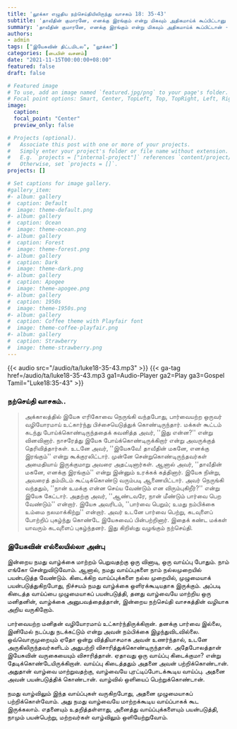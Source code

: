 ```yaml
---
title: 'லூக்கா எழுதிய நற்செய்தியிலிருந்து வாசகம் 18: 35-43'
subtitle: 'தாவீதின் குமாரனே, எனக்கு இரங்கும் என்று மிகவும் அதிகமாய்க் கூப்பிட்டானு - லூக்கா 18: 35-43'
summary: 'தாவீதின் குமாரனே, எனக்கு இரங்கும் என்று மிகவும் அதிகமாய்க் கூப்பிட்டான் - லூக்கா 18: 35-43'
authors:
- admin
tags: ["இயேசுவின் திட்டமிடல", "லூக்கா"]
categories: [பைபிள் வசனம்]
date: "2021-11-15T00:00:00+08:00"
featured: false
draft: false

# Featured image
# To use, add an image named `featured.jpg/png` to your page's folder.
# Focal point options: Smart, Center, TopLeft, Top, TopRight, Left, Right, BottomLeft, Bottom, BottomRight
image:
  caption:
  focal_point: "Center"
  preview_only: false

# Projects (optional).
#   Associate this post with one or more of your projects.
#   Simply enter your project's folder or file name without extension.
#   E.g. `projects = ["internal-project"]` references `content/project/deep-learning/index.md`.
#   Otherwise, set `projects = []`.
projects: []

# Set captions for image gallery.
#gallery_item:
#- album: gallery
#  caption: Default
#  image: theme-default.png
#- album: gallery
#  caption: Ocean
#  image: theme-ocean.png
#- album: gallery
#  caption: Forest
#  image: theme-forest.png
#- album: gallery
#  caption: Dark
#  image: theme-dark.png
#- album: gallery
#  caption: Apogee
#  image: theme-apogee.png
#- album: gallery
#  caption: 1950s
#  image: theme-1950s.png
#- album: gallery
#  caption: Coffee theme with Playfair font
#  image: theme-coffee-playfair.png
#- album: gallery
#  caption: Strawberry
#  image: theme-strawberry.png
---
```


{{< audio src="/audio/ta/luke18-35-43.mp3" >}}
{{< ga-tag href=/audio/ta/luke18-35-43.mp3 ga1=Audio-Player ga2=Play ga3=Gospel Tamil="Luke18:35-43" >}}

###  நற்செய்தி வாசகம்..
> அக்காலத்தில் இயேசு எரிகோவை நெருங்கி வந்தபோது, பார்வையற்ற ஒருவர் வழியோரமாய் உட்கார்ந்து பிச்சையெடுத்துக் கொண்டிருந்தார். மக்கள் கூட்டம் கடந்து போய்க்கொண்டிருந்ததைக் கவனித்த அவர், ''இது என்ன?'' என்று வினவினார். நாசரேத்து இயேசு போய்க்கொண்டிருக்கிறார் என்று அவருக்குத் தெரிவித்தார்கள். உடனே அவர், ''இயேசுவே! தாவீதின் மகனே, எனக்கு இரங்கும்'' என்று கூக்குரலிட்டார். முன்னே சென்றுகொண்டிருந்தவர்கள் அமைதியாய் இருக்குமாறு அவரை அதட்டினார்கள். ஆனால் அவர், ''தாவீதின் மகனே, எனக்கு இரங்கும்'' என்று இன்னும் உரக்கக் கத்தினார். இயேசு நின்று, அவரைத் தம்மிடம் கூட்டிக்கொண்டு வரும்படி ஆணையிட்டார். அவர் நெருங்கி வந்ததும், ''நான் உமக்கு என்ன செய்ய வேண்டும் என விரும்புகிறீர்?'' என்று இயேசு கேட்டார். அதற்கு அவர், ''ஆண்டவரே, நான் மீண்டும் பார்வை பெற வேண்டும்'' என்றார். இயேசு அவரிடம், ''பார்வை பெறும்; உமது நம்பிக்கை உம்மை நலமாக்கிற்று'' என்றார். அவர் உடனே பார்வை பெற்று, கடவுளைப் போற்றிப் புகழ்ந்து கொண்டே இயேசுவைப் பின்பற்றினார். இதைக் கண்ட மக்கள் யாவரும் கடவுளைப் புகழ்ந்தனர். இது கிறிஸ்து வழங்கும் நற்செய்தி.

### இயேசுவின் எல்லையில்லா அன்பு

இன்றைய நமது வாழ்க்கை மாற்றம் பெறுவதற்கு ஒரு வினாடி, ஒரு வாய்ப்பு போதும். நாம் எங்கோ சென்றுவிடுவோம். ஆனால், நமது வாய்ப்புகளை நாம் நல்லமுறையில் பயன்படுத்த வேண்டும். கிடைக்கிற வாய்ப்புக்களை நல்ல முறையில், முழுமையாக் பயன்படுத்துகிறபோது, நிச்சயம் நமது வாழ்க்கை ஒளிரக்கூடியதாக இருக்கும். அப்படி கிடைத்த வாய்ப்பை முழுமையாகப் பயன்படுத்தி, தனது வாழ்வையே மாற்றிய ஒரு மனிதனின், வாழ்க்கை அனுபவத்தைத்தான், இன்றைய நற்செய்தி வாசகத்தின் வழியாக அறிய வருகிறோம்.

பார்வையற்ற மனிதன் வழியோரமாய் உட்கார்ந்திருக்கிறான். தனக்கு பார்வை இல்லை, இனிமேல் நடப்பது நடக்கட்டும் என்று அவன் நம்பிக்கை இழந்துவிடவில்லை. ஒவ்வொருமுறையும் ஏதோ ஒன்று வித்தியாசமாக அவன் உணர்ந்தால், உடனே அருகிலிருந்தவர்களிடம் அதுபற்றி விசாரித்துக்கொண்டிருந்தான். அதேபோலத்தான் இயேசுவின் வருகையையும் விசாரித்தான். ஏதாவது ஒரு வாய்ப்பு கிடைக்குமா? என்று தேடிக்கொண்டேயிருக்கிறான். வாய்ப்பு கிடைத்ததும் அதனை அவன் பற்றிக்கொண்டான். அதுதான் வாழ்வை மாற்றுவதற்கு, வாழ்வையே புரட்டிப்போடக்கூடிய வாய்ப்பு. அதனை அவன் பயன்படுத்திக் கொண்டான். வாழ்வில் ஒளியைப் பெற்றுக்கொண்டான்.

நமது வாழ்விலும் இந்த வாய்ப்புகள் வருகிறபோது, அதனை முழுமையாகப் பற்றிக்கொள்வோம். அது நமது வாழ்வையே மாற்றக்கூடிய வாய்ப்பாகக் கூட இருக்கலாம். எதனையும் உதறித்தள்ளாது, அனைத்து வாய்ப்புக்களையும் பயன்படுத்தி, நாமும் பயன்பெற்று, மற்றவர்கள் வாழ்விலும் ஒளியேற்றுவோம்.
